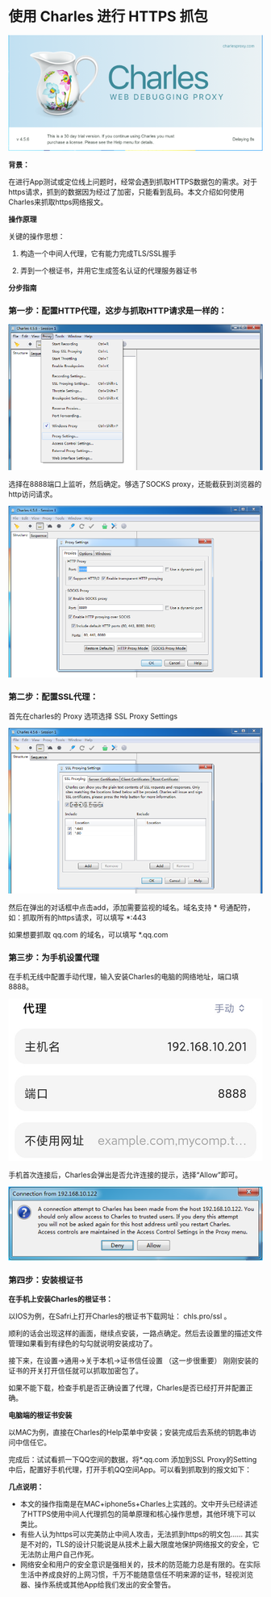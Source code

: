# 使用 Charles 进行 HTTPS 抓包

![](./step0.png)

**背景：**

在进行App测试或定位线上问题时，经常会遇到抓取HTTPS数据包的需求。对于https请求，抓到的数据因为经过了加密，只能看到乱码。本文介绍如何使用Charles来抓取https网络报文。

**操作原理**

关键的操作思想：

1. 构造一个中间人代理，它有能力完成TLS/SSL握手

2. 弄到一个根证书，并用它生成签名认证的代理服务器证书

<!-- > Charles就是一个理想的中间人，它支持SSL握手，可以自动根据根证书生成一个签名的服务器证书，并且它的官网为我们提供了一个根证书。
> 
> 我们要做的就是在客户端安装好这个根证书，然后让我们的操作系统信任它。对App来说，需要设法在IOS或Android上装上这个官网提供的根证书。
> 
> 完成上述步骤后，App再指定Charles为它的代理服务器，这时，App请求的服务器证书就是Charles自动生成的代理服务器证书。如果Charles的根证书已被信任，这个自动生成的代理服务器证书是有效的，使用它App和Charles的TLS握手可以顺利完成。 -->


**分步指南**

### 第一步：配置HTTP代理，这步与抓取HTTP请求是一样的：

<!-- [](https://upload-images.jianshu.io/upload_images/4722219-e03ec3ed7adc50b5.png) -->
![](./step1_1.png)

选择在8888端口上监听，然后确定。够选了SOCKS proxy，还能截获到浏览器的http访问请求。

<!-- [](https://upload-images.jianshu.io/upload_images/4722219-63ff7695c115323e.png) -->
![](./step1_2.png)

### 第二步：配置SSL代理：

首先在charles的 Proxy 选项选择 SSL Proxy Settings

<!-- [](https://upload-images.jianshu.io/upload_images/4722219-7bc9f0010119b7dd.png) -->
![](./step2_1.png)

然后在弹出的对话框中点击add，添加需要监视的域名。域名支持 * 号通配符，如：抓取所有的https请求，可以填写 *:443

如果想要抓取 qq.com 的域名，可以填写 *.qq.com


### 第三步：为手机设置代理

在手机无线中配置手动代理，输入安装Charles的电脑的网络地址，端口填8888。

![](./step3_1.jpg)

手机首次连接后，Charles会弹出是否允许连接的提示，选择“Allow”即可。

![](./step3_2.png)

### 第四步：安装根证书

**在手机上安装Charles的根证书：**

以IOS为例，在Safri上打开Charles的根证书下载网址： chls.pro/ssl 。

顺利的话会出现这样的画面，继续点安装，一路点确定。然后去设置里的描述文件管理如果看到有绿色的勾勾就说明安装成功了。

接下来，在设置->通用->关于本机->证书信任设置 （这一步很重要） 刚刚安装的证书的开关打开信任就可以抓取加密包了。

[](https://upload-images.jianshu.io/upload_images/4722219-9fb5b9623d4699f7.png)

如果不能下载，检查手机是否正确设置了代理，Charles是否已经打开并配置正确。



**电脑端的根证书安装**

以MAC为例，直接在Charles的Help菜单中安装；安装完成后去系统的钥匙串访问中信任它。

[](https://upload-images.jianshu.io/upload_images/4722219-d9f728b335d353fc.png)

完成后：试试看抓一下QQ空间的数据，将*.qq.com 添加到SSL Proxy的Setting中后，配置好手机代理，打开手机QQ空间App。可以看到抓取到的报文如下：

[](https://upload-images.jianshu.io/upload_images/4722219-a9e33ad9f6c602e9.png)


**几点说明：**

- 本文的操作指南是在MAC+iphone5s+Charles上实践的。文中开头已经讲述了HTTPS使用中间人代理抓包的简单原理和核心操作思想，其他环境下可以类比。
- 有些人认为https可以完美防止中间人攻击，无法抓到https的明文包...... 其实是不对的，TLS的设计只能说是从技术上最大限度地保护网络报文的安全，它无法防止用户自己作死。
- 网络安全和用户的安全意识是强相关的，技术的防范能力总是有限的。在实际生活中养成良好的上网习惯，千万不能随意信任不明来源的证书，轻视浏览器、操作系统或其他App给我们发出的安全警告。




